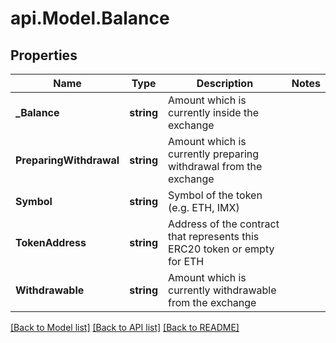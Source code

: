 # api.Model.Balance

## Properties

Name | Type | Description | Notes
------------ | ------------- | ------------- | -------------
**_Balance** | **string** | Amount which is currently inside the exchange | 
**PreparingWithdrawal** | **string** | Amount which is currently preparing withdrawal from the exchange | 
**Symbol** | **string** | Symbol of the token (e.g. ETH, IMX) | 
**TokenAddress** | **string** | Address of the contract that represents this ERC20 token or empty for ETH | 
**Withdrawable** | **string** | Amount which is currently withdrawable from the exchange | 

[[Back to Model list]](../README.md#documentation-for-models) [[Back to API list]](../README.md#documentation-for-api-endpoints) [[Back to README]](../README.md)

